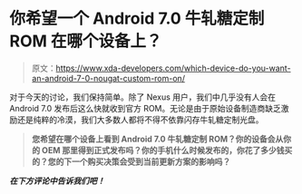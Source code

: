 # 你希望一个 Android 7.0 牛轧糖定制 ROM 在哪个设备上？

> 原文：<https://www.xda-developers.com/which-device-do-you-want-an-android-7-0-nougat-custom-rom-on/>

对于今天的讨论，我们保持简单。除了 Nexus 用户，我们中几乎没有人会在 Android 7.0 发布后这么快就收到官方 ROM。无论是由于原始设备制造商缺乏激励还是纯粹的冷漠，我们大多数人都将不得不依靠闪存牛轧糖定制光盘。

> **您希望在哪个设备上看到 Android 7.0 牛轧糖定制 ROM？你的设备会从你的 OEM 那里得到正式发布吗？你的手机什么时候发布的，你花了多少钱买的？您的下一个购买决策会受到当前更新方案的影响吗？**

***在下方评论中告诉我们吧！***
